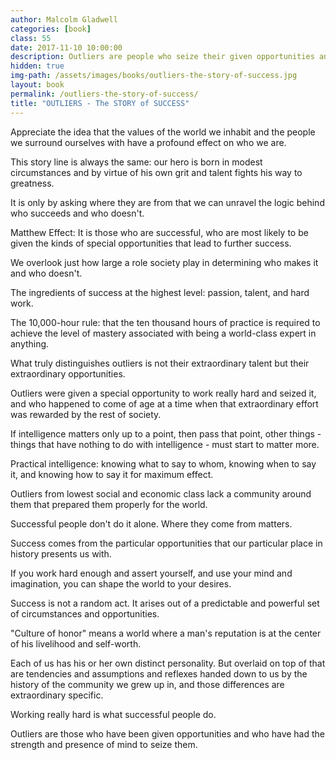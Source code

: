 ```yaml
---
author: Malcolm Gladwell
categories: [book]
class: 55
date: 2017-11-10 10:00:00
description: Outliers are people who seize their given opportunities and made something great out of it. Each one of us has the power to create our own fate and destiny. It requires hard work and a great understanding of our own history. Remember successful people don't do it alone, where they come from matters!
hidden: true
img-path: /assets/images/books/outliers-the-story-of-success.jpg
layout: book
permalink: /outliers-the-story-of-success/
title: "OUTLIERS - The STORY of SUCCESS"
---
```


Appreciate the idea that the values of the world we inhabit and the people we surround ourselves with have a profound effect on who we are.

This story line is always the same: our hero is born in modest circumstances and by virtue of his own grit and talent fights his way to greatness.

It is only by asking where they are from that we can unravel the logic behind who succeeds and who doesn't.

Matthew Effect: It is those who are successful, who are most likely to be given the kinds of special opportunities that lead to further success.

We overlook just how large a role society play in determining who makes it and who doesn't.

The ingredients of success at the highest level: passion, talent, and hard work.

The 10,000-hour rule: that the ten thousand hours of practice is required to achieve the level of mastery associated with being a world-class expert in anything.

What truly distinguishes outliers is not their extraordinary talent but their extraordinary opportunities.

Outliers were given a special opportunity to work really hard and seized it, and who happened to come of age at a time when that extraordinary effort was rewarded by the rest of society.

If intelligence matters only up to a point, then pass that point, other things - things that have nothing to do with intelligence - must start to matter more.

Practical intelligence: knowing what to say to whom, knowing when to say it, and knowing how to say it for maximum effect.

Outliers from lowest social and economic class lack a community around them that prepared them properly for the world.

Successful people don't do it alone. Where they come from matters.

Success comes from the particular opportunities that our particular place in history presents us with.

If you work hard enough and assert yourself, and use your mind and imagination, you can shape the world to your desires.

Success is not a random act. It arises out of a predictable and powerful set of circumstances and opportunities.

"Culture of honor" means a world where a man's reputation is at the center of his livelihood and self-worth.

Each of us has his or her own distinct personality. But overlaid on top of that are tendencies and assumptions and reflexes handed down to us by the history of the community we grew up in, and those differences are extraordinary specific.

Working really hard is what successful people do.

Outliers are those who have been given opportunities and who have had the strength and presence of mind to seize them.